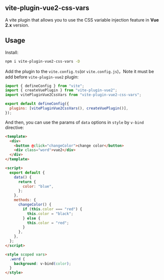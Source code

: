## vite-plugin-vue2-css-vars

A vite plugin that allows you to use the CSS variable injection feature in **Vue 2.x** version.

## Usage

Install:

```bash
npm i vite-plugin-vue2-css-vars -D
```

Add the plugin to the `vite.config.ts`(or `vite.config.js`)，Note it must be add before `vite-plugin-vue2` plugin:

```javascript
import { defineConfig } from "vite";
import { createVuePlugin } from "vite-plugin-vue2";
import vitePluginVue2CssVars from "vite-plugin-vue2-css-vars";

export default defineConfig({
  plugins: [vitePluginVue2CssVars(), createVuePlugin()],
});
```

And then, you can use the params of `data` options in `style` by `v-bind` directive:

```html
<template>
  <div>
    <button @click="changeColor">change color</button>
    <div class="word">vue2</div>
  </div>
</template>

<script>
  export default {
    data() {
      return {
        color: "blue",
      };
    },
    methods: {
      changeColor() {
        if (this.color === "red") {
          this.color = "black";
        } else {
          this.color = "red";
        }
      },
    },
  };
</script>

<style scoped vars>
  .word {
    background: v-bind(color);
  }
</style>
```
